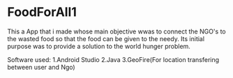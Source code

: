 # FoodForAll1

This a App that i made whose main objective wwas to connect the NGO's to the wasted food so that the food can be given to the needy.
Its initial purpose was to provide a solution to the world hunger problem.

Software used: 1.Android Studio
               2.Java
               3.GeoFire(For location transfering between user and Ngo)
